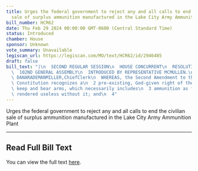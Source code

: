 ```yaml
---
title: Urges the federal government to reject any and all calls to end the civilian
  sale of surplus ammunition manufactured in the Lake City Army Ammunition Plant
bill_number: HCR62
date: Thu Feb 29 2024 00:00:00 GMT-0600 (Central Standard Time)
status: Introduced
chamber: House
sponsor: Unknown
vote_summary: Unavailable
legiscan_url: https://legiscan.com/MO/text/HCR62/id/2946485
draft: false
bill_text: "|\n  SECOND REGULAR SESSION\n  HOUSE CONCURRENT\n  RESOLUTION NO. 62\n\
  \  102ND GENERAL ASSEMBLY\n  INTRODUCED BY REPRESENTATIVE MCMULLEN.\n  5664H.02I\
  \ DANARADEMANMILLER,ChiefClerk\n  WHEREAS, the Second Amendment to the United States\
  \ Constitution recognizes a\n  2 pre-existing, God-given right of the people to\
  \ keep and bear arms, which necessarily includes\n  3 ammunition as firearms are\
  \ rendered useless without it; and\n  4"
---
```

Urges the federal government to reject any and all calls to end the civilian sale of surplus ammunition manufactured in the Lake City Army Ammunition Plant

---

## Read Full Bill Text

You can view the full text [here](https://legiscan.com/MO/text/HCR62/id/2946485).

